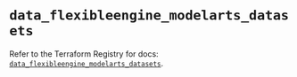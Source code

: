 # `data_flexibleengine_modelarts_datasets`

Refer to the Terraform Registry for docs: [`data_flexibleengine_modelarts_datasets`](https://registry.terraform.io/providers/flexibleenginecloud/flexibleengine/1.46.0/docs/data-sources/modelarts_datasets).
